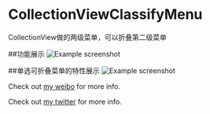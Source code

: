 # CollectionViewClassifyMenu
CollectionView做的两级菜单，可以折叠第二级菜单


##功能展示
![Example screenshot](https://github.com/ChenYilong/CollectionViewClassifyMenu/blob/master/CollectionViewClassifyMenu用法展示.gif)

##单选可折叠菜单的特性展示
![Example screenshot](https://github.com/ChenYilong/CollectionViewClassifyMenu/blob/master/单选菜单的特性展示.gif)

Check out [my weibo](http://weibo.com/luohanchenyilong/) for more info.

Check out [my twitter](https://twitter.com/stevechen1010) for more info.
